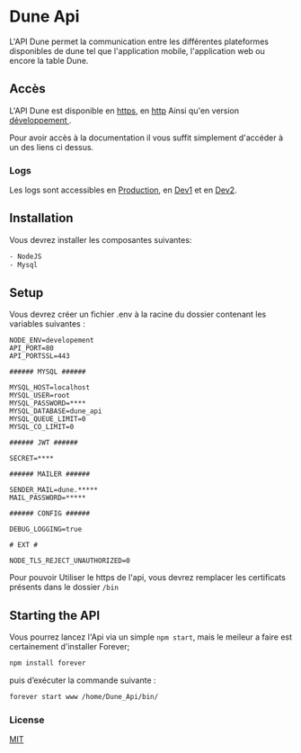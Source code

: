 # Dune Api

L'API Dune permet la communication entre les différentes plateformes disponibles de dune tel que l'application mobile, l'application web ou encore la table Dune.

## Accès
L'API Dune est disponible en [https](https://api.dune-table.com/), en [http](http://api.dune-table.com/) Ainsi qu'en version [développement ](http://api.dune-table.com:81/).

Pour avoir accès à la documentation il vous suffit simplement d'accéder à un des liens ci dessus.

### Logs

Les logs sont accessibles en [Production](https://api.dune-table.com:9001/), en [Dev1](https://api.dune-table.com:9091/) et en [Dev2](https://api.dune-table.com:9092/).
## Installation

Vous devrez installer les composantes suivantes:

```bash
- NodeJS
- Mysql
```

## Setup

Vous devrez créer un fichier .env à la racine du dossier contenant les variables suivantes :
```
NODE_ENV=developement
API_PORT=80
API_PORTSSL=443

###### MYSQL ######

MYSQL_HOST=localhost
MYSQL_USER=root
MYSQL_PASSWORD=****
MYSQL_DATABASE=dune_api
MYSQL_QUEUE_LIMIT=0
MYSQL_CO_LIMIT=0

###### JWT ######

SECRET=****

###### MAILER ######

SENDER_MAIL=dune.*****
MAIL_PASSWORD=*****

###### CONFIG ######

DEBUG_LOGGING=true

# EXT #

NODE_TLS_REJECT_UNAUTHORIZED=0
```
Pour pouvoir Utiliser le https de l'api, vous devrez remplacer les certificats présents dans le dossier `/bin`


## Starting the API

Vous pourrez lancez l'Api via un simple `npm start`, mais le meileur a faire est certainement d'installer Forever;
```bash
npm install forever
```
puis d’exécuter la commande suivante : 
```bash
forever start www /home/Dune_Api/bin/
```

### License
[MIT](https://choosealicense.com/licenses/mit/)